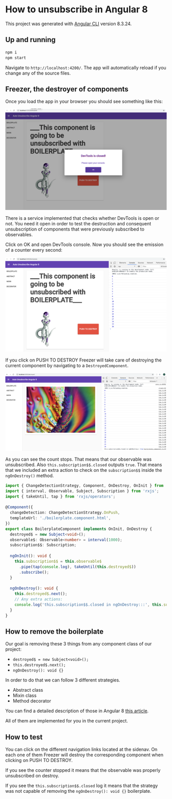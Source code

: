 # How to unsubscribe in Angular 8
This project was generated with [Angular CLI](https://github.com/angular/angular-cli) version 8.3.24.

## Up and running

```bash
npm i
npm start
```

Navigate to `http://localhost:4200/`. The app will automatically reload if you change any of the source files.

## Freezer, the destroyer of components

Once you load the app in your browser you should see something like this:

<img src="src/assets/auto-unsubscribe-ng8-01.png">

There is a service implemented that checks whether DevTools is open or not. You need it open in order to test the destruction and consequent unsubscription of components that were previously subscribed to observables.

Click on OK and open DevTools console. Now you should see the emission of a counter every second:

<img src="src/assets/auto-unsubscribe-ng8-02.png">

If you click on PUSH TO DESTROY Freezer will take care of destroying the current component by navigating to a `DestroyedComponent`.

<img src="src/assets/auto-unsubscribe-ng8-03.png">

As you can see the count stops. That means that our observable was unsubscribed. Also `this.subscription$$.closed` outputs `true`. That means that we included an extra action to check on the `subscription$$` inside the `ngOnDestroy()` method.

```ts
import { ChangeDetectionStrategy, Component, OnDestroy, OnInit } from '@angular/core';
import { interval, Observable, Subject, Subscription } from 'rxjs';
import { takeUntil, tap } from 'rxjs/operators';

@Component({
  changeDetection: ChangeDetectionStrategy.OnPush,
  templateUrl: './boilerplate.component.html',
})
export class BoilerplateComponent implements OnInit, OnDestroy {
  destroyed$ = new Subject<void>();
  observable$: Observable<number> = interval(1000);
  subscription$$: Subscription;

  ngOnInit(): void {
    this.subscription$$ = this.observable$
      .pipe(tap(console.log), takeUntil(this.destroyed$))
      .subscribe();
  }

  ngOnDestroy(): void {
    this.destroyed$.next();
    // Any extra actions:
    console.log('this.subscription$$.closed in ngOnDestroy:::', this.subscription$$.closed);
  }
}
```

## How to remove the boilerplate

Our goal is removing these 3 things from any component class of our project:

* `destroyed$ = new Subject<void>();`
* `this.destroyed$.next();`
* `ngOnDestroy(): void {}`

In order to do that we can follow 3 different strategies.

* Abstract class
* Mixin class
* Method decorator

You can find a detailed description of those in Angular 8 [this article](https://medium.com/@gesteira2046/goodbye-to-unsubscribe-in-angular-components-8817e1b21db2).

All of them are implemented for you in the current project.

## How to test

You can click on the different navigation links located at the sidenav. On each one of them Freezer will destroy the corresponding component when clicking on PUSH TO DESTROY.

If you see the counter stopped it means that the observable was properly unsubscribed on destroy.

If you see the `this.subscription$$.closed` log it means that the strategy was not capable of removing the `ngOnDestroy(): void {}` boilerplate.
